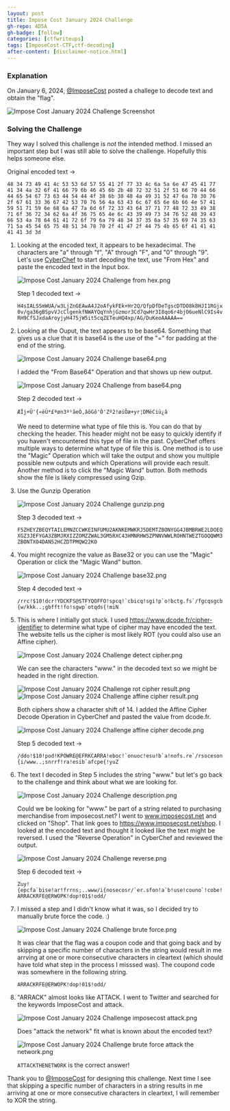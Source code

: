 ```yaml
---
layout: post
title: Impose Cost January 2024 Challenge
gh-repo: 4D5A
gh-badge: [follow]
categories: [ctfwriteups]
tags: [ImposeCost-CTF,ctf-decoding]
after-content: [disclaimer-notice.html]
---
```

### Explanation
On January 6, 2024, [@ImposeCost](https://twitter.com/ImposeCost/status/1743691690588647491) posted a challege to decode text and obtain the "flag".

<img src="{{ 'assets/img/2024-01-07-impose-cost-january-2024-challenge/2024-01-07-impose-cost-january-2024-challenge-screenshot.png' | relative_url }}" alt='Impose Cost January 2024 Challenge Screenshot' />

### Solving the Challenge
They way I solved this challenge is *not* the intended method. I missed an important step but I was still able to solve the challenge. Hopefully this helps someone else.

Original encoded text ->

```48 34 73 49 41 4c 53 53 6d 57 55 41 2f 77 33 4c 6a 5a 6e 47 45 41 77 41 34 4a 32 6f 41 66 79 6b 46 45 6b 2b 48 72 32 51 2f 51 66 70 44 66 44 65 54 67 73 63 44 54 44 4f 38 6b 38 48 4a 49 31 52 47 6a 78 30 76 2f 67 61 33 36 67 42 53 70 76 56 4a 63 43 6c 67 65 6e 6b 66 4e 57 41 59 51 71 59 6e 68 6a 47 7a 6d 6f 72 33 43 64 37 71 77 48 72 33 49 38 71 6f 36 72 34 62 6a 4f 36 75 65 4e 6c 43 39 49 73 34 76 52 48 39 43 66 53 4a 78 64 61 41 72 6f 79 6a 79 48 34 37 35 6a 57 35 69 74 35 63 71 5a 45 54 65 75 48 51 34 78 70 2f 41 47 2f 44 75 4b 65 6f 41 41 41 41 41 3d 3d```

1. Looking at the encoded text, it appears to be hexadecimal. The characters are "a" through "f", "A" through "F", and "0" through "9". Let's use [CyberChef](https://gchq.github.io/CyberChef/) to start decoding the text, use "From Hex" and paste the encoded text in the Input box.

    <img src="{{ 'assets/img/2024-01-07-impose-cost-january-2024-challenge/2024-01-07-impose-cost-january-2024-challenge-from-hex-screenshot.png' | relative_url }}" alt='Impose Cost January 2024 Challenge from hex.png' />

    Step 1 decoded text ->

    ```H4sIALSSmWUA/w3LjZnGEAwA4J2oAfykFEk+Hr2Q/QfpDfDeTgscDTDO8k8HJI1RGjx0v/ga36gBSpvVJcClgenkfNWAYQqYnhjGzmor3Cd7qwHr3I8qo6r4bjO6ueNlC9Is4vRH9CfSJxdaAroyjyH475jW5it5cqZETeuHQ4xp/AG/DuKeoAAAAA==```

2. Looking at the Ouput, the text appears to be base64. Something that gives us a clue that it is base64 is the use of the "=" for padding at the end of the string.

    <img src="{{ 'assets/img/2024-01-07-impose-cost-january-2024-challenge/2024-01-07-impose-cost-january-2024-challenge-base64-screenshot.png' | relative_url }}" alt='Impose Cost January 2024 Challenge base64.png' />

    I added the "From Base64" Operation and that shows up new output.

    <img src="{{ 'assets/img/2024-01-07-impose-cost-january-2024-challenge/2024-01-07-impose-cost-january-2024-challenge-from-base64-screenshot.png' | relative_url }}" alt='Impose Cost January 2024 Challenge from base64.png' />

    Step 2 decoded text ->

    ```ÆÎj+Ü'{«ëÜ*£ªøn3º¹ãeÒ,âôGô'Ò'Zº2!øïÖæ+yr¦DMëCiü¿â ```

    We need to determine what type of file this is. You can do that by checking the header. This header might not be easy to quickly identify if you haven't encountered this type of file in the past. CyberChef offers multiple ways to determine what type of file this is. One method is to use the "Magic" Operation which will take the output and show you multiple possible new outputs and which Operations will provide each result. Another method is to click the "Magic Wand" button. Both methods show the file is likely compressed using Gzip.

3. Use the Gunzip Operation

    <img src="{{ 'assets/img/2024-01-07-impose-cost-january-2024-challenge/2024-01-07-impose-cost-january-2024-challenge-gunzip-screenshot.png' | relative_url }}" alt='Impose Cost January 2024 Challenge gunzip.png' />

    Step 3 decoded text ->

    ```F5ZHEYZBEQYTAILEMNZCCWKEINFUMU2AKNKEMWKRJ5DEMTZBONYGG4JBMBRWE2LDOEQXGZ3JEFYGA3ZBMJRXIZZOMZZWAL3GM5RXC43HMNRHW5ZPNNVWWLROHNTWEZTGOQQWM3ZBONTXO4DAN52HCZDTPMQW22KO```

4. You might recognize the value as Base32 or you can use the "Magic" Operation or click the "Magic Wand" button.

    <img src="{{ 'assets/img/2024-01-07-impose-cost-january-2024-challenge/2024-01-07-impose-cost-january-2024-challenge-from-base32-screenshot.png' | relative_url }}" alt='Impose Cost January 2024 Challenge base32.png' />

    Step 4 decoded text ->

    ```/rrc!$10!dcr!YDCKFS@STFYQOFFO!spcq!`cbicq!sgi!p`o!bctg.fs`/fgcqsgcb{w/kkk..;gbfft!fo!sgwp`otqds{!miN```

5. This is where I initially got stuck. I used https://www.dcode.fr/cipher-identifier to determine what type of cipher may have encoded the text. The website tells us the cipher is most likely ROT (you could also use an Affine cipher).

    <img src="{{ 'assets/img/2024-01-07-impose-cost-january-2024-challenge/2024-01-07-impose-cost-january-2024-challenge-detect-cipher-screenshot.png' | relative_url }}" alt='Impose Cost January 2024 Challenge detect cipher.png' />

    We can see the characters "www." in the decoded text so we might be headed in the right direction.

    <img src="{{ 'assets/img/2024-01-07-impose-cost-january-2024-challenge/2024-01-07-impose-cost-january-2024-challenge-rot-cipher-result-screenshot.png' | relative_url }}" alt='Impose Cost January 2024 Challenge rot cipher result.png' />

    <img src="{{ 'assets/img/2024-01-07-impose-cost-january-2024-challenge/2024-01-07-impose-cost-january-2024-challenge-affine-cipher-result-screenshot.png' | relative_url }}" alt='Impose Cost January 2024 Challenge affine cipher result.png' />

    Both ciphers show a character shift of 14. I added the Affine Cipher Decode Operation in CyberChef and pasted the value from dcode.fr.

    <img src="{{ 'assets/img/2024-01-07-impose-cost-january-2024-challenge/2024-01-07-impose-cost-january-2024-challenge-affine-cipher-decode-screenshot.png' | relative_url }}" alt='Impose Cost January 2024 Challenge affine cipher decode.png' />

    Step 5 decoded text ->

    ```/ddo!$10!pod!KPOWRE@EFRKCARRA!eboc!`onuoc!esu!b`a!nofs.re`/rsoceson{i/www..;snrrf!ra!esib`afcpe{!yuZ```

6. The text I decoded in Step 5 includes the string "www." but let's go back to the challenge and think about what we are looking for.

     <img src="{{ 'assets/img/2024-01-07-impose-cost-january-2024-challenge/2024-01-07-impose-cost-january-2024-challenge-description.png' | relative_url }}" alt='Impose Cost January 2024 Challenge description.png' />

     Could we be looking for "www." be part of a string related to purchasing merchandise from imposecost.net? I went to www.imposecost.net and clicked on "Shop". That link goes to https://www.imposecost.net/shop. I looked at the encoded text and thought it looked like the text might be reversed. I used the "Reverse Operation" in CyberChef and reviewed the output.

    <img src="{{ 'assets/img/2024-01-07-impose-cost-january-2024-challenge/2024-01-07-impose-cost-january-2024-challenge-reverse-screenshot.png' | relative_url }}" alt='Impose Cost January 2024 Challenge reverse.png' />

    Step 6 decoded text ->

    ```Zuy!{epcfa`bise!ar!frrns;..www/i{nosecosr/`er.sfon!a`b!use!couno`!cobe!ARRACKRFE@ERWOPK!dop!01$!odd/```

7. I missed a step and I didn't know what it was, so I decided try to manually brute force the code. :)

    <img src="{{ 'assets/img/2024-01-07-impose-cost-january-2024-challenge/2024-01-07-impose-cost-january-2024-challenge-brute-force-screenshot.png' | relative_url }}" alt='Impose Cost January 2024 Challenge brute force.png' />

    It was clear that the flag was a coupon code and that going back and by skipping a specific number of characters in the string would result in me arrving at one or more consecutive characters in cleartext (which should have told what step in the process I misssed was). The coupond code was somewhere in the following string.

    ```ARRACKRFE@ERWOPK!dop!01$!odd/```

8. "ARRACK" almost looks like ATTACK. I went to Twitter and searched for the keywords ImposeCost and attack.

    <img src="{{ 'assets/img/2024-01-07-impose-cost-january-2024-challenge/2024-01-07-impose-cost-january-2024-challenge-imposecost-attack-screenshot.png' | relative_url }}" alt='Impose Cost January 2024 Challenge imposecost attack.png' />

    Does "attack the network" fit what is known about the encoded text?

    <img src="{{ 'assets/img/2024-01-07-impose-cost-january-2024-challenge/2024-01-07-impose-cost-january-2024-challenge-brute-force-attack-the-network-screenshot.png' | relative_url }}" alt='Impose Cost January 2024 Challenge brute force attack the network.png' />

    ```ATTACKTHENETWORK``` is the correct answer!

Thank you to [@ImposeCost](https://twitter.com/ImposeCost) for designing this challenge. Next time I see that skipping a specific number of characters in a string results in me arriving at one or more consecutive characters in cleartext, I will remember to XOR the string.



